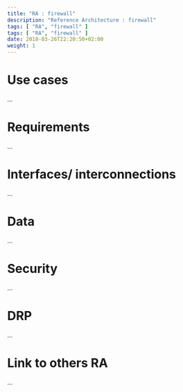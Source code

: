 ```yaml
---
title: "RA : firewall"
description: "Reference Architecture : firewall"
tags: [ "RA", "firewall" ]
tags: [ "RA", "firewall" ]
date: 2018-03-26T22:20:50+02:00
weight: 1
---
```

# Use cases

...

# Requirements

...

# Interfaces/ interconnections 

...

# Data

...

# Security 

...

# DRP

...

# Link to others RA 

...